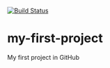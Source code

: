 [![Build Status](https://travis-ci.org/nodjijr/my-first-project.svg?branch=master)](https://travis-ci.org/nodjijr/my-first-project)
# my-first-project
My first project in GitHub
